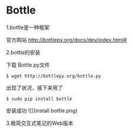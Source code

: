 # Bottle

1.bottle是一种框架

官方网站 http://bottlepy.org/docs/dev/index.html#




2.bottle的安装

下载 Bottle.py文件

    $ wget http://bottlepy.org/bottle.py
    
出现了状况，接下来用了

    $ sudo pip install bottle 
    
安装成功
![](install bottle.png)


3.极简交互式笔记的Web版本











